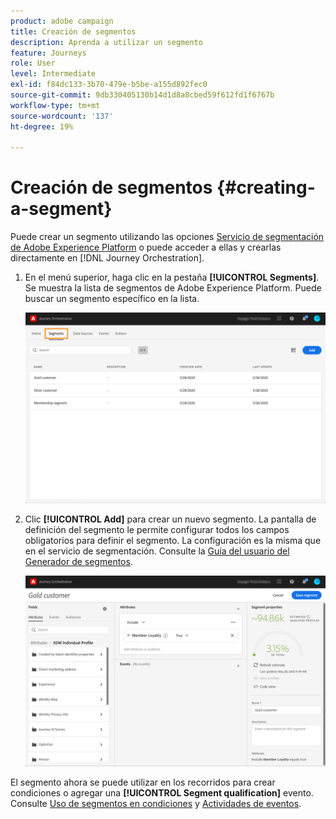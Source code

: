 ```yaml
---
product: adobe campaign
title: Creación de segmentos
description: Aprenda a utilizar un segmento
feature: Journeys
role: User
level: Intermediate
exl-id: f84dc133-3b70-479e-b5be-a155d892fec0
source-git-commit: 9db330405130b14d1d8a8cbed59f612fd1f6767b
workflow-type: tm+mt
source-wordcount: '137'
ht-degree: 19%

---
```


# Creación de segmentos {#creating-a-segment}

Puede crear un segmento utilizando las opciones [Servicio de segmentación de Adobe Experience Platform](https://experienceleague.adobe.com/docs/experience-platform/segmentation/home.html?lang=es) o puede acceder a ellas y crearlas directamente en [!DNL Journey Orchestration].

1. En el menú superior, haga clic en la pestaña **[!UICONTROL Segments]**. Se muestra la lista de segmentos de Adobe Experience Platform. Puede buscar un segmento específico en la lista.

   ![](../assets/segment1.png)

1. Clic **[!UICONTROL Add]** para crear un nuevo segmento. La pantalla de definición del segmento le permite configurar todos los campos obligatorios para definir el segmento. La configuración es la misma que en el servicio de segmentación. Consulte la [Guía del usuario del Generador de segmentos](https://experienceleague.adobe.com/docs/experience-platform/segmentation/ui/overview.html?lang=es).

   ![](../assets/segment2.png)

El segmento ahora se puede utilizar en los recorridos para crear condiciones o agregar una **[!UICONTROL Segment qualification]** evento. Consulte [Uso de segmentos en condiciones](../segment/using-a-segment.md) y [Actividades de eventos](../building-journeys/segment-qualification-events.md).
